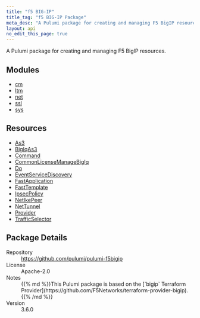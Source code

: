 ```yaml
---
title: "f5 BIG-IP"
title_tag: "f5 BIG-IP Package"
meta_desc: "A Pulumi package for creating and managing F5 BigIP resources."
layout: api
no_edit_this_page: true
---
```


<!-- WARNING: this file was generated by Pulumi Docs Generator. -->
<!-- Do not edit by hand unless you're certain you know what you are doing! -->

A Pulumi package for creating and managing F5 BigIP resources.

<h2 id="modules">Modules</h2>
<ul class="api">
    <li><a href="cm/" title="cm"><span class="api-symbol api-symbol--module"></span>cm</a></li>
    <li><a href="ltm/" title="ltm"><span class="api-symbol api-symbol--module"></span>ltm</a></li>
    <li><a href="net/" title="net"><span class="api-symbol api-symbol--module"></span>net</a></li>
    <li><a href="ssl/" title="ssl"><span class="api-symbol api-symbol--module"></span>ssl</a></li>
    <li><a href="sys/" title="sys"><span class="api-symbol api-symbol--module"></span>sys</a></li>
</ul>

<h2 id="resources">Resources</h2>
<ul class="api">
    <li><a href="as3" title="As3"><span class="api-symbol api-symbol--resource"></span>As3</a></li>
    <li><a href="bigiqas3" title="BigIqAs3"><span class="api-symbol api-symbol--resource"></span>BigIqAs3</a></li>
    <li><a href="command" title="Command"><span class="api-symbol api-symbol--resource"></span>Command</a></li>
    <li><a href="commonlicensemanagebigiq" title="CommonLicenseManageBigIq"><span class="api-symbol api-symbol--resource"></span>CommonLicenseManageBigIq</a></li>
    <li><a href="do" title="Do"><span class="api-symbol api-symbol--resource"></span>Do</a></li>
    <li><a href="eventservicediscovery" title="EventServiceDiscovery"><span class="api-symbol api-symbol--resource"></span>EventServiceDiscovery</a></li>
    <li><a href="fastapplication" title="FastApplication"><span class="api-symbol api-symbol--resource"></span>FastApplication</a></li>
    <li><a href="fasttemplate" title="FastTemplate"><span class="api-symbol api-symbol--resource"></span>FastTemplate</a></li>
    <li><a href="ipsecpolicy" title="IpsecPolicy"><span class="api-symbol api-symbol--resource"></span>IpsecPolicy</a></li>
    <li><a href="netikepeer" title="NetIkePeer"><span class="api-symbol api-symbol--resource"></span>NetIkePeer</a></li>
    <li><a href="nettunnel" title="NetTunnel"><span class="api-symbol api-symbol--resource"></span>NetTunnel</a></li>
    <li><a href="provider" title="Provider"><span class="api-symbol api-symbol--resource"></span>Provider</a></li>
    <li><a href="trafficselector" title="TrafficSelector"><span class="api-symbol api-symbol--resource"></span>TrafficSelector</a></li>
</ul>

<h2 id="package-details">Package Details</h2>
<dl class="package-details">
	<dt>Repository</dt>
	<dd><a href="https://github.com/pulumi/pulumi-f5bigip">https://github.com/pulumi/pulumi-f5bigip</a></dd>
	<dt>License</dt>
	<dd>Apache-2.0</dd>
	<dt>Notes</dt>
	<dd>{{% md %}}This Pulumi package is based on the [`bigip` Terraform Provider](https://github.com/F5Networks/terraform-provider-bigip).{{% /md %}}</dd>
	<dt>Version</dt>
	<dd>3.6.0</dd>
</dl>

